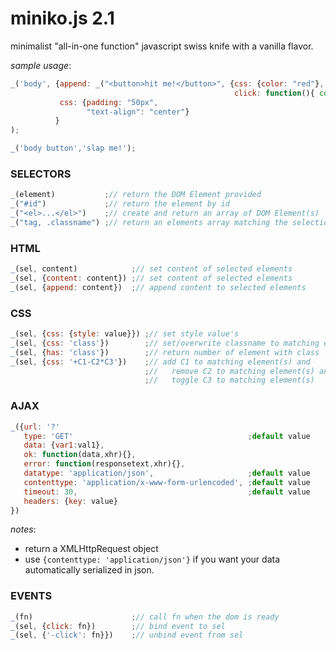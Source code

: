miniko.js 2.1
=============

minimalist "all-in-one function" javascript swiss knife with a vanilla flavor.

*sample usage*:
```js
_('body', {append: _("<button>hit me!</button>", {css: {color: "red"},
                                                  click: function(){ console.log("click!") }}),
           css: {padding: "50px",
                 "text-align": "center"}
          }
);

_('body button','slap me!');
```

### SELECTORS

```js
_(element)           ;// return the DOM Element provided
_("#id")             ;// return the element by id
_("<el>...</el>")    ;// create and return an array of DOM Element(s)
_("tag, .classname") ;// return an elements array matching the selection
```

### HTML

```js
_(sel, content)            ;// set content of selected elements
_(sel, {content: content}) ;// set content of selected elements
_(sel, {append: content})  ;// append content to selected elements
```

### CSS

```js
_(sel, {css: {style: value}}) ;// set style value's
_(sel, {css: 'class'})        ;// set/overwrite classname to matching element(s)
_(sel, {has: 'class'})        ;// return number of element with class
_(sel, {css: '+C1-C2*C3'})    ;// add C1 to matching element(s) and
                              ;//   remove C2 to matching element(s) and
                              ;//   toggle C3 to matching element(s)
```

### AJAX

```js
_({url: '?'
   type: 'GET'                                       ;default value       
   data: {var1:val1},
   ok: function(data,xhr){},
   error: function(responsetext,xhr){},
   datatype: 'application/json',                     ;default value
   contenttype: 'application/x-www-form-urlencoded', ;default value
   timeout: 30,                                      ;default value
   headers: {key: value}
})
```

*notes*:
- return a XMLHttpRequest object
- use `{contenttype: 'application/json'}` if you want your data automatically serialized in json.
  
### EVENTS

```js
_(fn)                      ;// call fn when the dom is ready
_(sel, {click: fn})        ;// bind event to sel
_(sel, {'-click': fn}})    ;// unbind event from sel
```